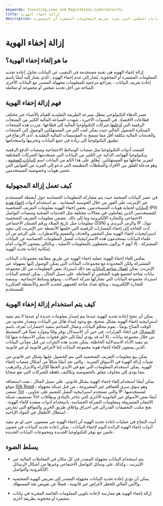 ```yaml
---
keywords: Investing,Laws and Regulations,Cybersecurity
title: إزالة إخفاء الهوية
description: إزالة إخفاء الهوية هو شكل من أشكال التنقيب عن البيانات العكسي الذي يعيد تعريف المعلومات المشفرة أو المحجوبة.
---
```


# إزالة إخفاء الهوية
## ما هو إلغاء إخفاء الهوية؟

إزالة إخفاء الهوية هي تقنية مستخدمة في التنقيب عن البيانات تحاول إعادة تحديد المعلومات المشفرة أو المحجوبة. يُشار إلى عدم إخفاء الهوية ، الذي يشار إليه أيضًا باسم إعادة تعريف البيانات ، بمراجع مرجعية للمعلومات مجهولة المصدر مع البيانات الأخرى المتاحة من أجل تحديد شخص أو مجموعة أو معاملة.

## فهم إزالة إخفاء الهوية

عصر الدهاء التكنولوجي يعطل بسرعة الطريقة التقليدية للقيام بالأشياء عبر مختلف قطاعات الاقتصاد. في السنوات الأخيرة ، شهدت الصناعة المالية الكثير من المنتجات الرقمية التي [أدخلتها](/fintech) شركات التكنولوجيا المالية إلى قطاعها. عززت هذه المنتجات المبتكرة الشمول المالي حيث يمكن لعدد أكبر من المستهلكين الوصول إلى المنتجات والخدمات المالية بتكلفة أقل مما تسمح به المؤسسات المالية التقليدية. أدى الارتفاع في تطبيق التكنولوجيا إلى زيادة في جمع البيانات وتخزينها واستخدامها.

كشفت أدوات التكنولوجيا مثل منصات الوسائط الاجتماعية ومنصات الدفع الرقمية وتكنولوجيا الهواتف الذكية عن الكثير من البيانات التي تستخدمها الشركات المختلفة لتعزيز تفاعلها مع المستهلكين. يُطلق على هذا الكم من البيانات اسم [البيانات الضخمة](/big-data) ، وهو مدعاة للقلق بين الأفراد والسلطات التنظيمية التي تدعو إلى المزيد من القوانين التي تحمي هويات وخصوصية المستخدمين.

## كيف تعمل إزالة المجهولية

في عصر البيانات الضخمة حيث يتم مشاركة المعلومات الحساسة حول أنشطة المستخدم عبر الإنترنت على الفور من خلال الحوسبة السحابية ، تم استخدام أدوات [إخفاء هوية البيانات](/data-anonymization) لحماية هويات المستخدمين. يخفي إخفاء الهوية معلومات التعريف الشخصية (PII) للمستخدمين الذين يتعاملون في مجالات مختلفة مثل الخدمات الصحية ومنصات التواصل الاجتماعي والتجارة الإلكترونية وما إلى ذلك. تتضمن معلومات التعريف الشخصية معلومات مثل تاريخ الميلاد ورقم الضمان الاجتماعي (SSN) والرمز البريدي و IP تبوك. أدت الحاجة إلى إخفاء المسارات الرقمية التي خلفتها الأنشطة عبر الإنترنت إلى تنفيذ استراتيجيات إخفاء الهوية مثل التشفير والحذف والتعميم والاضطراب. على الرغم من أن علماء البيانات يستخدمون هذه الاستراتيجيات لفصل المعلومات الحساسة عن البيانات المشتركة ، إلا أنهم لا يزالون يحتفظون بالمعلومات الأصلية ، وبالتالي يفتحون الأبواب أمام إمكانية إعادة تحديد الهوية.

يعكس إلغاء إخفاء الهوية عملية إخفاء الهوية عن طريق مطابقة مجموعات البيانات المشتركة ولكن المحدودة مع مجموعات البيانات التي يمكن الوصول إليها بسهولة عبر الإنترنت. يمكن [لعمال مناجم البيانات](/datamining) بعد ذلك استرداد بعض المعلومات من كل مجموعة بيانات متاحة لتجميع هوية الشخص أو المعاملة. على سبيل المثال ، يمكن لمنجم البيانات استرداد مجموعة البيانات التي تشاركها شركة اتصالات ، وموقع وسائط اجتماعية ، ومنصة للتجارة الإلكترونية ، ونتائج تعداد متاحة للجمهور لتحديد الاسم والأنشطة المتكررة للمستخدم.

## كيف يتم استخدام إزالة إخفاء الهوية

يمكن أن تنجح إعادة تحديد الهوية عندما يتم إصدار معلومات جديدة أو عندما لا يتم تنفيذ استراتيجية إخفاء الهوية بشكل صحيح. مع وجود إمداد هائل من البيانات ومقدار محدود من الوقت المتاح يوميًا ، يقوم محللو البيانات وعمال المناجم بتنفيذ اختصارات تُعرف باسم [الاستدلال](/heuristics) في اتخاذ القرارات. في حين أن الاستدلال يوفر وقتًا وموارد ثمينًا في التمشيط من خلال مجموعة بيانات ، إلا أنه قد يؤدي أيضًا إلى خلق فجوات يمكن الاستفادة منها إذا تم تنفيذ الأداة الاستدلالية الخاطئة. يمكن تحديد هذه الثغرات من قبل معدِّني البيانات الذين يسعون لإلغاء إخفاء هوية مجموعة البيانات إما لأغراض قانونية أو غير قانونية.

يمكن بيع معلومات التعريف الشخصية التي يتم الحصول عليها بشكل غير قانوني من تقنيات إزالة الهوية في الأسواق السرية ، والتي تعد أيضًا شكلاً من أشكال منصات إخفاء الهوية. يمكن استخدام المعلومات التي تقع في الأيدي الخطأ للإكراه والابتزاز والترهيب مما يؤدي إلى مخاوف تتعلق بالخصوصية وتكاليف باهظة للشركات التي تقع ضحايا.

يمكن أيضًا استخدام إلغاء إخفاء الهوية بشكل قانوني. على سبيل المثال ، تمت استضافة موقع [Silk Road](/silk-road) ، وهو سوق سري للعقاقير غير المشروعة ، من قبل شبكة مجهولة تسمى [Tor](/tor) ، والتي تستخدم استراتيجية البصل للتعتيم على عناوين IP لمستخدميها. تستضيف شبكة Tor أيضًا بعض الأسواق غير القانونية الأخرى التي تتاجر بالبنادق وبطاقات الائتمان المسروقة ومعلومات الشركة الحساسة. باستخدام أدوات معقدة لإلغاء الهوية ، نجح مكتب التحقيقات الفدرالي في اختراق وإغلاق طريق الحرير والمواقع التي تمارس استغلال الأطفال في المواد الإباحية .

أثبت النجاح في عمليات إعادة تحديد الهوية أن إخفاء الهوية غير مضمون. حتى لو تم تنفيذ أدوات إخفاء الهوية الرائدة اليوم لإخفاء البيانات ، يمكن إعادة تحديد البيانات في غضون عامين مع توفر التكنولوجيا الجديدة ومجموعات البيانات الجديدة.

## يسلط الضوء

- يتم استخدام البيانات مجهولة المصدر في كل مكان في المعاملات المالية عبر الإنترنت ، وكذلك على وسائل التواصل الاجتماعي وغيرها من أشكال الرسائل الإلكترونية والتواصل.

- يمكن أن تؤدي إعادة تحديد البيانات مجهولة المصدر إلى تعريض الهوية الشخصية والأمن المالي للخطر لأغراض غير قانونية ، فضلاً عن تقويض ثقة المستهلك.

- إزالة إخفاء الهوية هو ممارسة لإعادة تكوين المعلومات الخاصة المخزنة في بيانات مشفرة أو محجوبة بطريقة أخرى.

